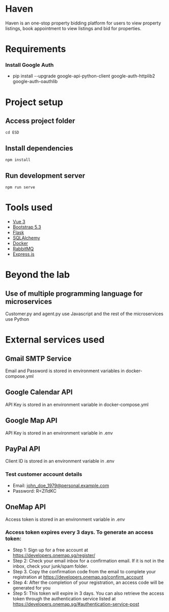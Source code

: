 # Haven
Haven is an one-stop property bidding platform for users to view property listings, book appointment to view listings and bid for properties.

# Requirements

### Install Google Auth
- pip install --upgrade google-api-python-client google-auth-httplib2 google-auth-oauthlib

# Project setup
## Access project folder
```
cd ESD
```

## Install dependencies
```
npm install
```

## Run development server
```
npm run serve
```

# Tools used
- [Vue 3](https://vuejs.org/guide/introduction.html)
- [Bootstrap 5.3](https://getbootstrap.com/docs/5.3/getting-started/introduction/)
- [Flask](https://flask.palletsprojects.com/en/2.2.x/)
- [SQLAlchemy](https://docs.sqlalchemy.org/en/20/)
- [Docker](https://docs.docker.com/)
- [RabbitMQ](https://www.rabbitmq.com/documentation.html)
- [Express.js](https://expressjs.com/)

# Beyond the lab

## Use of multiple programming language for microservices 
Customer.py and agent.py use Javascript and the rest of the microservices use Python

# External services used

## Gmail SMTP Service
Email and Password is stored in environment variables in docker-compose.yml

## Google Calendar API
API Key is stored in an environment variable in docker-compose.yml

## Google Map API
API Key is stored in an environment variable in .env

## PayPal API
Client ID is stored in an environment variable in .env

### Test customer account details
- Email: john_doe_1979@personal.example.com
- Password: R<Zl1dKC

## OneMap API
Access token is stored in an environment variable in .env

### Access token expires every 3 days. To generate an access token:

- Step 1: Sign up for a free account at https://developers.onemap.sg/register/
- Step 2: Check your email inbox for a confirmation email. If it is not in the inbox, check your junk/spam folder.
- Step 3. Copy the confirmation code from the email to complete your registration at https://developers.onemap.sg/confirm_account
- Step 4: After the completion of your registration, an access code will be generated for you
- Step 5: This token will expire in 3 days. You can also retrieve the access token through the authentication service listed at https://developers.onemap.sg/#authentication-service-post


